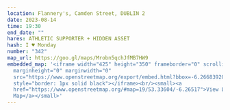```yaml
---
location: Flannery's, Camden Street, DUBLIN 2
date: 2023-08-14
time: 19:30
end_date: ""
hares: ATHLETIC SUPPORTER + HIDDEN ASSET
hash: I ♥ Monday
number: "342"
map_url: https://goo.gl/maps/Mrobn5qchJfMB7HW9
embedded_map: '<iframe width="425" height="350" frameborder="0" scrolling="no"
  marginheight="0" marginwidth="0"
  src="https://www.openstreetmap.org/export/embed.html?bbox=-6.26683920621872%2C53.33534976942831%2C-6.263494491577149%2C53.33672554606892&amp;layer=mapnik"
  style="border: 1px solid black"></iframe><br/><small><a
  href="https://www.openstreetmap.org/#map=19/53.33604/-6.26517">View Larger
  Map</a></small>'
---
```

